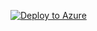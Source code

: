 [![Deploy to Azure](https://aka.ms/deploytoazurebutton)](https%3A%2F%2Fgithub.com%2Fhiroyay-ms%2FServer-Migration-Hands-on-Lab%2Ftree%2Fhiroyay%2FHands-on%2520lab%2Fazure-templates%2F01-resource-group%2Fresource-groupdeploy.json)